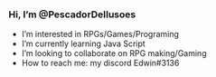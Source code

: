  ### Hi, I’m @PescadorDeIlusoes
- I’m interested in RPGs/Games/Programing
- I’m currently learning Java Script
- I’m looking to collaborate on RPG making/Gaming
- How to reach me: my discord Edwin#3136

<!---
PescadorDeIlusoes/PescadorDeIlusoes is a ✨ special ✨ repository because its `README.md` (this file) appears on your GitHub profile.
You can click the Preview link to take a look at your changes.
--->
